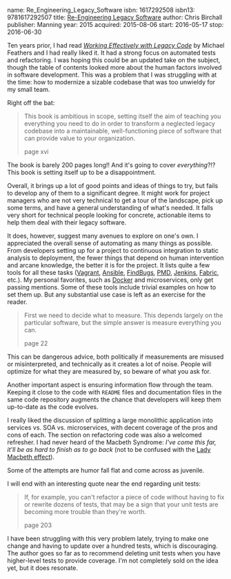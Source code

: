 name: Re_Engineering_Legacy_Software
isbn: 1617292508
isbn13: 9781617292507
title: [Re-Engineering Legacy Software](http://amzn.com/1617292508)
author: Chris Birchall
publisher: Manning
year: 2015
acquired: 2015-08-06
start: 2016-05-17
stop: 2016-06-30

Ten years prior, I had read
[_Working Effectively with Legacy Code_](#Working_Effectively_with_Legacy_Code)
by Michael Feathers and I had really liked it.  It had a strong focus on
automated tests and refactoring.  I was hoping this could be an updated take on
the subject, though the table of contents looked more about the human factors
involved in software development.  This was a problem that I was struggling with
at the time: how to modernize a sizable codebase that was too unwieldy for my
small team.

Right off the bat:

> This book is ambitious in scope, setting itself the aim of teaching you
> everything you need to do in order to transform a neglected legacy codebase
> into a maintainable, well-functioning piece of software that can provide value
> to your organization.
> <footer>page xvi</footer>

The book is barely 200 pages long!!  And it's going to cover _everything_?!?
This book is setting itself up to be a disappointment.

Overall, it brings up a lot of good points and ideas of things to try, but fails
to develop any of them to a significant degree.  It might work for project
managers who are not very technical to get a tour of the landscape, pick up some
terms, and have a general understanding of what's needed.  It falls very short
for technical people looking for concrete, actionable items to help them deal
with their legacy software.

It does, however, suggest many avenues to explore on one's own.  I appreciated
the overall sense of automating as many things as possible.  From developers
setting up for a project to continuous integration to static analysis to
deployment, the fewer things that depend on human intervention and arcane
knowledge, the better it is for the project.  It lists quite a few tools for all
these tasks ([Vagrant](https://www.vagrantup.com/),
[Ansible](https://www.ansible.com/),
[FindBugs](http://findbugs.sourceforge.net/), [PMD](http://pmd.github.io/),
[Jenkins](https://jenkins.io/), [Fabric](http://www.fabfile.org/), etc.).  My
personal favorites, such as [Docker](https://www.docker.com/) and microservices,
only get passing mentions.  Some of these tools include trivial examples on how
to set them up.  But any substantial use case is left as an exercise for the
reader.

> First we need to decide what to measure. This depends largely on the
> particular software, but the simple answer is measure everything you can.
> <footer>page 22</footer>

This can be dangerous advice, both politically if measurements are misused or
misinterpreted, and technically as it creates a lot of noise.  People will
optimize for what they are measured by, so beware of what you ask for.

Another important aspect is ensuring information flow through the team.
Keeping it close to the code with `README` files and documentation files in the
same code repository augments the chance that developers will keep them
up-to-date as the code evolves.

I really liked the discussion of splitting a large monolithic application into
services vs. SOA vs. microservices, with decent coverage of the pros and cons of
each.  The section on refactoring code was also a welcomed refresher.  I had
never heard of the Macbeth Syndrome:
_I've come this far, it'll be as hard to finish as to go back_ (not to
be confused with the
[Lady Macbeth effect](https://en.wikipedia.org/wiki/Lady_Macbeth_effect)).

Some of the attempts are humor fall flat and come across as juvenile.

I will end with an interesting quote near the end regarding unit tests:

> If, for example, you can't refactor a piece of code without having to fix or
> rewrite dozens of tests, that may be a sign that your unit tests are becoming
> more trouble than they're worth.
> <footer>page 203</footer>

I have been struggling with this very problem lately, trying to make one change
and having to update over a hundred tests, which is discouraging.  The author
goes so far as to recommend deleting unit tests when you have higher-level tests
to provide coverage.  I'm not completely sold on the idea yet, but it does
resonate.
